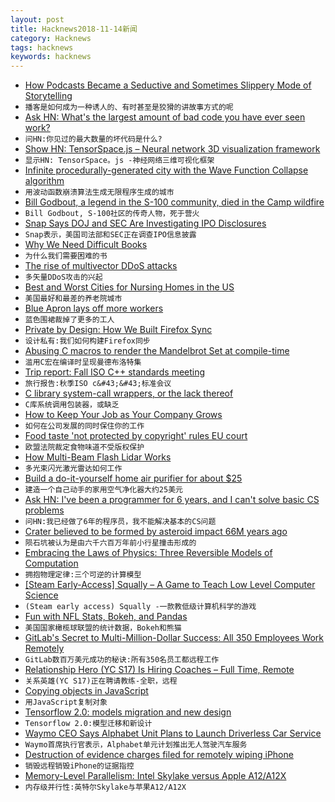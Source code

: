 ```yaml
---
layout: post
title: Hacknews2018-11-14新闻
category: Hacknews
tags: hacknews
keywords: hacknews
---
```




- [How Podcasts Became a Seductive and Sometimes Slippery Mode of Storytelling](https://www.newyorker.com/magazine/2018/11/19/how-podcasts-became-a-seductive-and-sometimes-slippery-mode-of-storytelling)
- `播客是如何成为一种诱人的、有时甚至是狡猾的讲故事方式的呢`
- [Ask HN: What&#39;s the largest amount of bad code you have ever seen work?](item?id=18442637)
- `问HN:你见过的最大数量的坏代码是什么?`
- [Show HN: TensorSpace.js – Neural network 3D visualization framework](https://github.com/tensorspace-team/tensorspace)
- `显示HN: TensorSpace。js -神经网络三维可视化框架`
- [Infinite procedurally-generated city with the Wave Function Collapse algorithm](https://marian42.itch.io/wfc)
- `用波动函数崩溃算法生成无限程序生成的城市`
- [Bill Godbout, a legend in the S-100 community, died in the Camp wildfire](http://vcfed.org/wp/2018/11/13/r-i-p-bill-godbout-79/)
- `Bill Godbout, S-100社区的传奇人物，死于营火`
- [Snap Says DOJ and SEC Are Investigating IPO Disclosures](https://www.bloomberg.com/news/articles/2018-11-14/snap-says-doj-and-sec-are-investigating-ipo-disclosures)
- `Snap表示，美国司法部和SEC正在调查IPO信息披露`
- [Why We Need Difficult Books](https://www.theguardian.com/books/2018/nov/10/anna-burns-milkman-difficult-novel)
- `为什么我们需要困难的书`
- [The rise of multivector DDoS attacks](https://blog.cloudflare.com/the-rise-of-multivector-amplifications/#)
- `多矢量DDoS攻击的兴起`
- [Best and Worst Cities for Nursing Homes in the US](https://priceonomics.com/the-25-best-and-worst-cities-for-nursing-homes/)
- `美国最好和最差的养老院城市`
- [Blue Apron lays off more workers](https://www.wsj.com/articles/blue-apron-lays-off-more-workers-1542148447)
- `蓝色围裙裁掉了更多的工人`
- [Private by Design: How We Built Firefox Sync](https://hacks.mozilla.org/2018/11/firefox-sync-privacy/)
- `设计私有:我们如何构建Firefox同步`
- [Abusing C macros to render the Mandelbrot Set at compile-time](https://gist.github.com/DavidBuchanan314/b9230fe7d335a1caf90483dbb00a5375)
- `滥用C宏在编译时呈现曼德布洛特集`
- [Trip report: Fall ISO C&#43;&#43; standards meeting](https://herbsutter.com/2018/11/13/trip-report-fall-iso-c-standards-meeting-san-diego/)
- `旅行报告:秋季ISO c&#43;&#43;标准会议`
- [C library system-call wrappers, or the lack thereof](https://lwn.net/SubscriberLink/771441/96f587a2dec5ba1a/)
- `C库系统调用包装器，或缺乏`
- [How to Keep Your Job as Your Company Grows](https://steveblank.com/2018/11/13/its-not-change-you-fear-its-loss/)
- `如何在公司发展的同时保住你的工作`
- [Food taste &#39;not protected by copyright&#39; rules EU court](https://www.bbc.com/news/world-europe-46193818)
- `欧盟法院裁定食物味道不受版权保护`
- [How Multi-Beam Flash Lidar Works](https://www.ouster.io/blog-posts/2018/11/8/how-multi-beam-flash-lidar-works)
- `多光束闪光激光雷达如何工作`
- [Build a do-it-yourself home air purifier for about $25](https://www.uofmhealth.org/news/sinus-hepa-0630)
- `建造一个自己动手的家用空气净化器大约25美元`
- [Ask HN: I&#39;ve been a programmer for 6 years, and I can&#39;t solve basic CS problems](item?id=18445609)
- `问HN:我已经做了6年的程序员，我不能解决基本的CS问题`
- [Crater believed to be formed by asteroid impact 66M years ago](http://www.bbc.com/travel/story/20181111-the-buried-secrets-of-the-deadliest-location-on-earth)
- `陨石坑被认为是由六千六百万年前小行星撞击形成的`
- [Embracing the Laws of Physics: Three Reversible Models of Computation](https://arxiv.org/abs/1811.03678)
- `拥抱物理定律:三个可逆的计算模型`
- [[Steam Early-Access] Squally – A Game to Teach Low Level Computer Science](item?id=18445748)
- `(Steam early access) Squally -一款教低级计算机科学的游戏`
- [Fun with NFL Stats, Bokeh, and Pandas](https://j253.github.io/blog/fun-with-nfl-stats.html)
- `美国国家橄榄球联盟的统计数据，Bokeh和熊猫`
- [GitLab&#39;s Secret to Multi-Million-Dollar Success: All 350 Employees Work Remotely](https://www.inc.com/cameron-albert-deitch/2018-inc5000-gitlab.html)
- `GitLab数百万美元成功的秘诀:所有350名员工都远程工作`
- [Relationship  Hero (YC S17) Is Hiring Coaches – Full Time, Remote](https://relationshiphero.com/careers?role=coach)
- `关系英雄(YC S17)正在聘请教练-全职，远程`
- [Copying objects in JavaScript](https://smalldata.tech/blog/2018/11/01/copying-objects-in-javascript)
- `用JavaScript复制对象`
- [Tensorflow 2.0: models migration and new design](https://pgaleone.eu/tensorflow/gan/2018/11/04/tensorflow-2-models-migration-and-new-design/)
- `Tensorflow 2.0:模型迁移和新设计`
- [Waymo CEO Says Alphabet Unit Plans to Launch Driverless Car Service](https://www.marketwatch.com/story/waymo-ceo-says-driverless-car-service-coming-soon-2018-11-13)
- `Waymo首席执行官表示，Alphabet单元计划推出无人驾驶汽车服务`
- [Destruction of evidence charges filed for remotely wiping iPhone](https://dailygazette.com/article/2018/11/08/police-woman-remotely-wipes-phone-in-evidence-after-shooting)
- `销毁远程销毁iPhone的证据指控`
- [Memory-Level Parallelism: Intel Skylake versus Apple A12/A12X](https://lemire.me/blog/2018/11/13/memory-level-parallelism-intel-skylake-versus-apple-a12-a12x/)
- `内存级并行性:英特尔Skylake与苹果A12/A12X`

